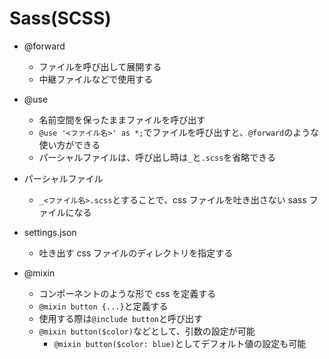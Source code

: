 # Sass(SCSS)

- @forward

  - ファイルを呼び出して展開する
  - 中継ファイルなどで使用する

- @use

  - 名前空間を保ったままファイルを呼び出す
  - `@use '<ファイル名>' as *;`でファイルを呼び出すと、`@forward`のような使い方ができる
  - パーシャルファイルは、呼び出し時は`_`と`.scss`を省略できる

- パーシャルファイル

  - `_<ファイル名>.scss`とすることで、css ファイルを吐き出さない sass ファイルになる

- settings.json

  - 吐き出す css ファイルのディレクトリを指定する

- @mixin

  - コンポーネントのような形で css を定義する
  - `@mixin button {...}`と定義する
  - 使用する際は`@include button`と呼び出す
  - `@mixin button($color)`などとして、引数の設定が可能
    - `@mixin button($color: blue)`としてデフォルト値の設定も可能
